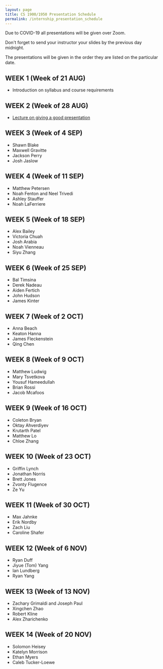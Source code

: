```yaml
---
layout: page
title: CS 1900/1950 Presentation Schedule
permalink: /internship_presentation_schedule
---
```


Due to COVID-19 all presentations will be given over Zoom.

Don't forget to send your instructor your slides by the previous day midnight.

The presentations will be given in the order they are listed on the particular date.

## WEEK 1 (Week of 21 AUG)

* Introduction on syllabus and course requirements
  
## WEEK 2 (Week of 28 AUG)

* [Lecture on giving a good presentation]({{site.baseurl}}/lectures/lecture-on-presentations-internship.pdf)

## WEEK 3 (Week of 4 SEP)
  
* Shawn Blake
* Maxwell Gravitte
* Jackson Perry
* Josh Jaslow

## WEEK 4 (Week of 11 SEP)

* Matthew Petersen
* Noah Fenton and Neel Trivedi
* Ashley Stauffer
* Noah LaFerriere

## WEEK 5 (Week of 18 SEP)

* Alex Bailey
* Victoria Chuah
* Josh Arabia
* Noah Vienneau
* Siyu Zhang

## WEEK 6 (Week of 25 SEP)

* Bal Timsina
* Derek Nadeau
* Aiden Fertich
* John Hudson
* James Kinter

## WEEK 7 (Week of 2 OCT)

* Anna Beach
* Keaton Hanna
* James Fleckenstein
* Qing Chen

## WEEK 8 (Week of 9 OCT)

* Matthew Ludwig
* Mary Tsvetkova
* Yousuf Hameedullah
* Brian Rossi
* Jacob Mcafoos

## WEEK 9 (Week of 16 OCT)

* Coleton Bryan
* Oktay Ahverdiyev
* Krutarth Patel
* Matthew Lo
* Chloe Zhang

## WEEK 10 (Week of 23 OCT)

* Griffin Lynch
* Jonathan Norris
* Brett Jones
* Zvonty Flugence
* Ze Yu

## WEEK 11 (Week of 30 OCT)

* Max Jahnke
* Erik Nordby
* Zach Liu
* Caroline Shafer

## WEEK 12 (Week of 6 NOV)

* Ryan Duff
* Jiyue (Tom) Yang
* Ian Lundberg
* Ryan Yang

## WEEK 13 (Week of 13 NOV)

* Zachary Grimaldi and Joseph Paul
* Xingchen Zhao
* Robert Kline
* Alex Zharichenko

## WEEK 14 (Week of 20 NOV)

* Solomon Heisey
* Katelyn Morrison
* Ethan Myers
* Caleb Tucker-Loewe
